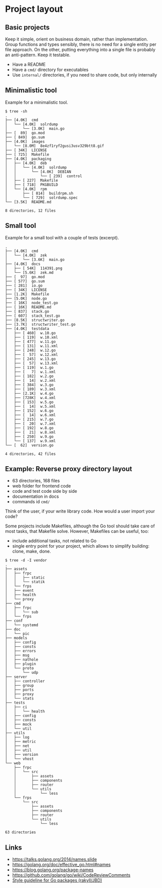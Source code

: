 # Project layout

## Basic projects

Keep it simple, orient on business domain, rather than implementation. Group
functions and types sensibly, there is no need for a single entity per file
approach. On the other, putting everything into a single file is probably an
anti-pattern. Keep it testable.

* Have a README
* Have a `cmd/` directory for executables
* Use `internal/` directories, if you need to share code, but only internally

## Minimalistic tool

Example for a minimalistic tool.

```
$ tree -sh
.
├── [4.0K]  cmd
│   └── [4.0K]  solrdump
│       └── [3.0K]  main.go
├── [  89]  go.mod
├── [ 849]  go.sum
├── [4.0K]  images
│   └── [8.0M]  8e4zf1ryf2gusi3usv329btt8.gif
├── [ 34K]  LICENSE
├── [ 725]  Makefile
├── [4.0K]  packaging
│   ├── [4.0K]  deb
│   │   └── [4.0K]  solrdump
│   │       └── [4.0K]  DEBIAN
│   │           └── [ 239]  control
│   ├── [ 227]  Makefile
│   ├── [ 718]  PKGBUILD
│   └── [4.0K]  rpm
│       ├── [ 814]  buildrpm.sh
│       └── [ 729]  solrdump.spec
└── [3.5K]  README.md

8 directories, 12 files
```

## Small tool

Example for a small tool with a couple of tests (excerpt).

```
.
├── [4.0K]  cmd
│   └── [4.0K]  zek
│       └── [3.6K]  main.go
├── [4.0K]  docs
│   ├── [ 54K]  114391.png
│   └── [5.6K]  zek.md
├── [  97]  go.mod
├── [ 577]  go.sum
├── [ 281]  io.go
├── [ 34K]  LICENSE
├── [1.2K]  Makefile
├── [5.0K]  node.go
├── [ 16K]  node_test.go
├── [ 16K]  README.md
├── [ 837]  stack.go
├── [ 607]  stack_test.go
├── [8.5K]  structwriter.go
├── [3.7K]  structwriter_test.go
├── [4.0K]  testdata
│   ├── [ 460]  w.10.go
│   ├── [ 119]  w.10.xml
│   ├── [ 477]  w.11.go
│   ├── [ 131]  w.11.xml
│   ├── [ 248]  w.12.go
│   ├── [  57]  w.12.xml
│   ├── [ 245]  w.13.go
│   ├── [  57]  w.13.xml
│   ├── [ 119]  w.1.go
│   ├── [   7]  w.1.xml
│   ├── [ 182]  w.2.go
│   ├── [  14]  w.2.xml
│   ├── [ 384]  w.3.go
│   ├── [ 189]  w.3.xml
│   ├── [2.1K]  w.4.go
│   ├── [728K]  w.4.xml
│   ├── [ 153]  w.5.go
│   ├── [  14]  w.5.xml
│   ├── [ 152]  w.6.go
│   ├── [  14]  w.6.xml
│   ├── [ 215]  w.7.go
│   ├── [  20]  w.7.xml
│   ├── [ 192]  w.8.go
│   ├── [  21]  w.8.xml
│   ├── [ 250]  w.9.go
│   └── [ 137]  w.9.xml
└── [  62]  version.go

4 directories, 42 files
```

## Example: Reverse proxy directory layout

* 63 directories, 168 files
* web folder for frontend code
* code and test code side by side
* documentation in docs
* commands id `cmd/`

Think of the user, if your write library code. How would a user import your code?

Some projects include Makefiles, although the Go tool should take care of most
tasks, that Makefile solve. However, Makefiles can be useful, too:

* include additional tasks, not related to Go
* single entry point for your project, which allows to simplify building: clone, make, done.

```
$ tree -d -I vendor
.
├── assets
│   ├── frpc
│   │   ├── static
│   │   └── statik
│   └── frps
│   ├── event
│   ├── health
│   └── proxy
├── cmd
│   ├── frpc
│   │   └── sub
│   └── frps
├── conf
│   └── systemd
├── doc
│   └── pic
├── models
│   ├── config
│   ├── consts
│   ├── errors
│   ├── msg
│   ├── nathole
│   ├── plugin
│   └── proto
│       └── udp
├── server
│   ├── controller
│   ├── group
│   ├── ports
│   ├── proxy
│   └── stats
├── tests
│   ├── ci
│   │   └── health
│   ├── config
│   ├── consts
│   ├── mock
│   └── util
├── utils
│   ├── log
│   ├── metric
│   ├── net
│   ├── util
│   ├── version
│   └── vhost
└── web
    ├── frpc
    │   └── src
    │       ├── assets
    │       ├── components
    │       ├── router
    │       └── utils
    │           └── less
    └── frps
        └── src
            ├── assets
            ├── components
            ├── router
            └── utils
                └── less

63 directories
```

## Links

* https://talks.golang.org/2014/names.slide
* https://golang.org/doc/effective_go.html#names
* https://blog.golang.org/package-names
* https://github.com/golang/go/wiki/CodeReviewComments
* [Style guideline for Go packages (rakyll/JBD)](https://rakyll.org/style-packages/)


